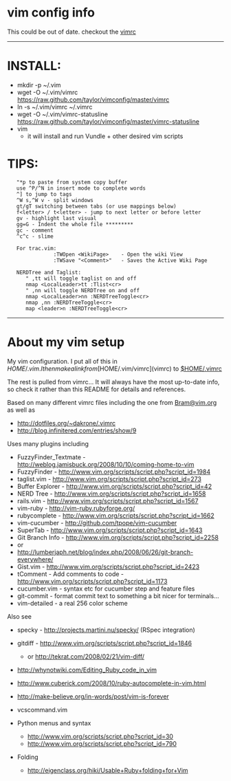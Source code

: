 # vim config info

This could be out of date.  checkout the [vimrc](vimrc)

---

INSTALL:
=======

  * mkdir -p ~/.vim
  * wget -O ~/.vim/vimrc https://raw.github.com/taylor/vimconfig/master/vimrc
  * ln -s ~/.vim/vimrc ~/.vimrc
  * wget -O ~/.vim/vimrc-statusline https://raw.github.com/taylor/vimconfig/master/vimrc-statusline
  * vim
    - it will install and run Vundle + other desired vim scripts

TIPS:
====
```
   "*p to paste from system copy buffer
   use ^P/^N in insert mode to complete words
   ^] to jump to tags
   ^W s,^W v - split windows
   gt/gT switching between tabs (or use mappings below)
   f<letter> / t<letter> - jump to next letter or before letter
   gv - highlight last visual
   gg=G - Indent the whole file *********
   gc - comment
   ^c^c - slime

   For trac.vim:
               :TWOpen <WikiPage>    - Open the wiki View
               :TWSave "<Comment>"   - Saves the Active Wiki Page

   NERDTree and Taglist:
      " ,tt will toggle taglist on and off
      nmap <LocalLeader>tt :Tlist<cr>
      " ,nn will toggle NERDTree on and off
      nmap <LocalLeader>nn :NERDTreeToggle<cr>
      nmap ,nn :NERDTreeToggle<cr>
      map <leader>n :NERDTreeToggle<cr>
```

---

About my vim setup
==================

My vim configuration. I put all of this in $HOME/.vim.  I then make a link from
[$HOME/.vim/vimrc](vimrc) to [$HOME/.vimrc](vimrc)

The rest is pulled from vimrc... It will always have the most up-to-date info,
so check it rather than this README for details and references.

Based on many different vimrc files including the one from Bram@vim.org as
well as

  * http://dotfiles.org/~dakrone/.vimrc
  * http://blog.infinitered.com/entries/show/9

Uses many plugins including

  * FuzzyFinder_Textmate - http://weblog.jamisbuck.org/2008/10/10/coming-home-to-vim
  * FuzzyFinder - http://www.vim.org/scripts/script.php?script_id=1984
  * taglist.vim - http://www.vim.org/scripts/script.php?script_id=273
  * Buffer Explorer - http://www.vim.org/scripts/script.php?script_id=42 
  * NERD Tree - http://www.vim.org/scripts/script.php?script_id=1658
  * rails.vim - http://www.vim.org/scripts/script.php?script_id=1567
  * vim-ruby - http://vim-ruby.rubyforge.org/
  *   rubycomplete - http://www.vim.org/scripts/script.php?script_id=1662
  * vim-cucumber - http://github.com/tpope/vim-cucumber
  * SuperTab - http://www.vim.org/scripts/script.php?script_id=1643
  * Git Branch Info - http://www.vim.org/scripts/script.php?script_id=2258
  * or
  * http://lumberjaph.net/blog/index.php/2008/06/26/git-branch-everywhere/
  * Gist.vim - http://www.vim.org/scripts/script.php?script_id=2423
  * tComment - Add comments to code -    http://www.vim.org/scripts/script.php?script_id=1173
  * cucumber.vim - syntax etc for cucumber step and feature files
  * git-commit - format commit text to something a bit nicer for terminals...
  * vim-detailed - a real 256 color scheme

Also see
  * specky - http://projects.martini.nu/specky/ (RSpec integration)
  * gitdiff - http://www.vim.org/scripts/script.php?script_id=1846
     - or http://tekrat.com/2008/02/21/vim-diff/
  * http://whynotwiki.com/Editing_Ruby_code_in_vim
  * http://www.cuberick.com/2008/10/ruby-autocomplete-in-vim.html
  * http://make-believe.org/in-words/post/vim-is-forever
  * vcscommand.vim
  * Python menus and syntax
     - http://www.vim.org/scripts/script.php?script_id=30
     - http://www.vim.org/scripts/script.php?script_id=790
   
  * Folding
    - http://eigenclass.org/hiki/Usable+Ruby+folding+for+Vim

